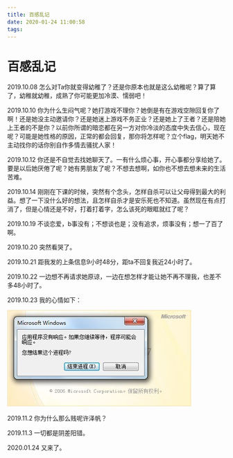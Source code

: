```yaml
---
title: 百感乱记
date: 2020-01-24 11:00:58
tags:
---
```


百感乱记 
========

2019.10.08
怎么对Ta你就变得幼稚了？还是你原本也就是这么幼稚呢？算了算了，幼稚就幼稚，成熟了你可能更加冷漠、懦弱吧！

<!--more-->

2019.10.10
你为什么生闷气呢？她打游戏不理你？她倒是有在游戏空隙回复你了啊！还是她没主动邀请你？还是她迷上游戏不务正业？还是她上了王者？还是陪她上王者的不是你？以前你所谓的暗恋都在另一方对你冷淡的态度中失去信心，现在呢？可能是她性格的原因，正常的都会回复，那你将怎样呢？立个flag，明天她不主动找你的话你别自作多情去骚扰人家！

2019.10.12
你还是不自觉去找她聊天了。一有什么烦心事，开心事都分享给她了。要是以后她厌倦了呢？她有男朋友了呢？不想去想啊，如你也不想去想未来的生活苦难。

2019.10.14
刚刚在下课的时候，突然有个念头，怎样自杀可以让父母得到最大的利益。想了一下没什么好的想法，且怎样自杀才是安乐死也不知道。虽然现在有点打消了，但是心情还是不好，打着打着字，怎么该死的眼眶就红了呢？

2019.10.19
不谈恋爱，b事没有；不想谈也是；没有追求，烦事没有；想一了百了啊。

2019.10.20 突然看哭了。

2019.10.21 距我发的上条信息9小时48分，距ta不回复我近24小时了。

2019.10.22
一边想不再请求她原谅，一边在想怎样才能让她不再不理我，也差不多48小时了。

2019.10.23 我的心情如下：

![心情](https://github.com/ZephXu07/IMG/raw/master/choice.jpg)

2019.11.2 你为什么那么贱呢许泽帆？

2019.11.3 一切都是阴差阳错。

2020.01.24	又来了。